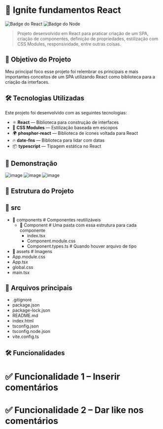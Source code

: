 # 🚀 Ignite fundamentos React

![Badge do React](https://img.shields.io/badge/React-18.2.0-blue.svg) ![Badge do Node](https://img.shields.io/badge/Node.js-18.0.0-green.svg)

> Projeto desenvolvido em React para praticar criação de um SPA, criação de componentes, definição de propriedades, estilização com CSS Modules, responsividade, entre outras coisas.

## 🎯 Objetivo do Projeto
Meu principal foco esse projeto foi relembrar os principais e mais importantes conceitos de um SPA utilizando React como biblioteca para a criação da interfaces.

## 🛠️ Tecnologias Utilizadas
Este projeto foi desenvolvido com as seguintes tecnologias:

- ⚛️ **React** — Biblioteca para construção de interfaces
- 🎨  **CSS Modules** — Estilização baseada em escopos
- 🌍 **phosphor-react** — Biblioteca de ícones voltada para React
- 🔥 **date-fns** — Biblioteca para lidar com datas
- 📦 **typescript** — Tipagem estática no React

## 📸 Demonstração
![image](https://github.com/user-attachments/assets/50d02080-132b-4ef5-a06a-59a4b83dff99)
![image](https://github.com/user-attachments/assets/4503835b-ab9c-4a2f-8ffe-392342c621d2)
![image](https://github.com/user-attachments/assets/3599202a-90ae-483e-9384-d7c169f7604e)

## 📂 Estrutura do Projeto

## 📂 src
- 📂 components  # Componentes reutilizáveis
  - 📂 Component   # Uma pasta com essa estrutura para cada componente
    - index.tsx
    - Component.module.css
    - Component.types.ts  # Quando houver arquivo de tipo
- 📂 assets      # Imagens
- App.module.css
- App.tsx
- global.css
- main.tsx

## 📄 Arquivos principais
- .gitignore
- package.json
- package-lock.json
- README.md
- index.html
- tsconfig.json
- tsconfig.node.json
- vite.config.ts

## 🛠️ Funcionalidades
# ✅ Funcionalidade 1 – Inserir comentários
# ✅ Funcionalidade 2 – Dar like nos comentários
